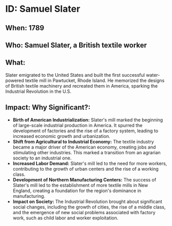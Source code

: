 # ID: Samuel Slater

## When: 1789

## Who: Samuel Slater, a British textile worker

## What:
Slater emigrated to the United States and built the first successful water-powered textile mill in Pawtucket, Rhode Island. He memorized the designs of British textile machinery and recreated them in America, sparking the Industrial Revolution in the U.S.

## Impact: Why Significant?:
* **Birth of American Industrialization:** Slater's mill marked the beginning of large-scale industrial production in America. It spurred the development of factories and the rise of a factory system, leading to increased economic growth and urbanization.
* **Shift from Agricultural to Industrial Economy:** The textile industry became a major driver of the American economy, creating jobs and stimulating other industries. This marked a transition from an agrarian society to an industrial one.
* **Increased Labor Demand:** Slater's mill led to the need for more workers, contributing to the growth of urban centers and the rise of a working class.
* **Development of Northern Manufacturing Centers:** The success of Slater's mill led to the establishment of more textile mills in New England, creating a foundation for the region's dominance in manufacturing.
* **Impact on Society:** The Industrial Revolution brought about significant social changes, including the growth of cities, the rise of a middle class, and the emergence of new social problems associated with factory work, such as child labor and worker exploitation. 

